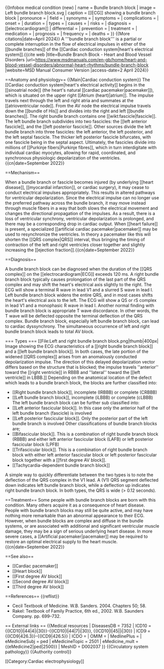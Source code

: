 {{Infobox medical condition (new)
| name            = Bundle branch block
| image           = Left bundle branch block.svg
| caption         = [[ECG]] showing a bundle branch block
| pronounce       =
| field           =
| synonyms        =
| symptoms        =
| complications   =
| onset           =
| duration        =
| types           =
| causes          =
| risks           =
| diagnosis       = [[electrocardiogram]]
| differential    =
| prevention      =
| treatment       =
| medication      =
| prognosis       =
| frequency       =
| deaths          =
}}
{{More citations|date=April 2024}}
A '''bundle branch block''' is a partial or complete interruption in the flow of electrical impulses in either of the [[bundle branches]] of the  [[Cardiac conduction system|heart's electrical system]].<ref name="MSD 2024">{{cite web |title=Bundle Branch Block - Heart and Blood Vessel Disorders |url=https://www.msdmanuals.com/en-gb/home/heart-and-blood-vessel-disorders/abnormal-heart-rhythms/bundle-branch-block |website=MSD Manual Consumer Version |access-date=2 April 2024}}</ref>

==Anatomy and physiology==
{{Main|Cardiac conduction system}}
The [[Cardiac conduction system|heart's electrical activity]] begins in the [[sinoatrial node]] (the heart's natural [[cardiac pacemaker|pacemaker]]), which is situated on the upper right [[Atrium (heart)|atrium]]. The impulse travels next through the left and right atria and summates at the [[atrioventricular node]]. From the AV node the electrical impulse travels down the [[bundle of His]] and divides into the right and left [[bundle branches]]. The right bundle branch contains one [[wikt:fascicle|fascicle]]. The left bundle branch subdivides into two fascicles: the [[left anterior fascicle]], and the [[left posterior fascicle]]. Other sources divide the left bundle branch into three fascicles: the left anterior, the left posterior, and the left septal fascicle. The thicker left posterior fascicle bifurcates, with one fascicle being in the septal aspect.  Ultimately, the fascicles divide into millions of [[Purkinje fibers|Purkinje fibres]], which in turn interdigitate with individual cardiac myocytes, allowing for rapid, coordinated, and synchronous physiologic depolarization of the ventricles.{{cn|date=September 2022}}

==Mechanism==

When a bundle branch or fascicle becomes injured (by underlying [[heart disease]], [[myocardial infarction]], or cardiac surgery), it may cease to conduct electrical impulses appropriately. This results in altered pathways for ventricular depolarization. Since the electrical impulse can no longer use the preferred pathway across the bundle branch, it may move instead through muscle fibers in a way that both slows the electrical movement and changes the directional propagation of the impulses. As a result, there is a loss of ventricular synchrony, ventricular depolarization is prolonged, and there may be a corresponding drop in cardiac output. When [[heart failure]] is present, a specialized [[artificial cardiac pacemaker|pacemaker]] may be used to resynchronize the ventricles. In theory a pacemaker like this will shorten the [[QRS complex|QRS]] interval, thus bringing the timing of contraction of the left and right ventricles closer together and slightly increasing the [[ejection fraction]].{{cn|date=September 2022}}

==Diagnosis==

A bundle branch block can be diagnosed when the duration of the [[QRS complex]] on the [[electrocardiogram|ECG]] exceeds 120 ms. A right bundle branch block typically causes prolongation of the last part of the QRS complex and may shift the heart's electrical axis slightly to the right. The ECG will show a terminal R wave in lead V1 and a slurred S wave in lead I.
Left bundle branch block widens the entire QRS, and in most cases shifts the heart's electrical axis to the left. The ECG will show a QS or rS complex in lead V1 and a monophasic R wave in lead I. Another normal finding with bundle branch block is appropriate T wave discordance. In other words, the T wave will be deflected opposite the terminal deflection of the QRS complex.
Bundle branch block, especially left bundle branch block, can lead to cardiac dyssynchrony. The simultaneous occurrence of left and right bundle branch block leads to total AV block.

=== Types ===
[[File:Left and right bundle branch block.png|thumb|400px| Image showing the ECG characteristics of a [[right bundle branch block]] and a [[left bundle branch block]]. In both cases, the late portion of the widened [[QRS complex]] arises from an anomalously conducted depolarization impulse. The direction of this delayed depolarization vector differs based on the structure that is blocked; the impulse travels ''anterior'' toward the [[right ventricle]] in RBBB and ''lateral'' toward the [[left ventricle]] in LBBB.]]
Depending on the anatomical location of the defect which leads to a bundle branch block, the blocks are further classified into:
* [[Right bundle branch block]], incomplete (IRBBB) or complete (CRBBB)
* [[Left bundle branch block]], incomplete (iLBBB) or complete (cLBBB)
The left bundle branch block can be further sub classified into:
* [[Left anterior fascicular block]]. In this case only the anterior half of the left bundle branch (fascicle) is involved
* [[Left posterior fascicular block]]. Only the posterior part of the left bundle branch is involved
Other classifications of bundle branch blocks are;
* [[Bifascicular block]]. This is a combination of right bundle branch block (RBBB) and either left anterior fascicular block (LAFB) or left posterior fascicular block (LPFB)
* [[Trifascicular block]]. This is a combination of right bundle branch block with either left anterior fascicular block or left posterior fascicular block together with a [[first degree AV block]].
* [[Tachycardia-dependent bundle branch block]]

A simple way to quickly differentiate between the two types is to note the deflection of the QRS complex in the V1 lead. A (V1) QRS segment deflected down indicates left bundle branch block, while a deflection up indicates right bundle branch block. In both types, the QRS is wide (> 0.12 seconds).

==Treatment==
Some people with bundle branch blocks are born with this condition. Many others acquire it as a consequence of heart disease. People with bundle branch blocks may still be quite active, and may have nothing more remarkable than an abnormal appearance to their ECG.  However, when bundle blocks are complex and diffuse in the bundle systems, or are associated with additional and significant ventricular muscle damage, they may be a sign of serious underlying heart disease. In more severe cases, a [[Artificial pacemaker|pacemaker]] may be required to restore an optimal electrical supply to the heart muscle.{{cn|date=September 2022}}

==See also==
* [[Cardiac pacemaker]]
* [[Heart block]]
* [[First degree AV block]]
* [[Second degree AV block]]
* [[Third degree AV block]]

==References==
{{reflist}}

* Cecil Textbook of Medicine. W.B. Sanders. 2004. Chapters 50; 58.
* Rakel: Textbook of Family Practice, 6th ed., 2002. W.B. Saunders Company. pp.&nbsp;699–732.

== External links ==
{{Medical resources
|   DiseasesDB     = 7352
|   ICD10          = {{ICD10|I|44|4|i|30}}-{{ICD10|I|44|7|i|30}}, {{ICD10|I|45||i|30}}
|   ICD9           = {{ICD9|426.3}}-{{ICD9|426.5}}
|   ICDO           =
|   OMIM           =
|   MedlinePlus    =
|   eMedicineSubj  = ped
|   eMedicineTopic = 2501
|   eMedicine_mult = {{eMedicine2|ped|2500}}
|   MeshID         = D002037
}}
{{Circulatory system pathology}}
{{Authority control}}

[[Category:Cardiac electrophysiology]]